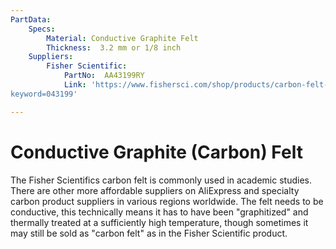 ```yaml
---
PartData:
    Specs:
        Material: Conductive Graphite Felt
        Thickness:  3.2 mm or 1/8 inch
    Suppliers:
        Fisher Scientific:
            PartNo:  AA43199RY 
            Link: 'https://www.fishersci.com/shop/products/carbon-felt-3-18mm-0-125in-thick-99-0-thermo-scientific/AA43199RY#?
keyword=043199'

---
```


# Conductive Graphite (Carbon) Felt
The Fisher Scientifics carbon felt is commonly used in academic studies. There are other more affordable suppliers on AliExpress and specialty carbon product suppliers in various regions worldwide. The felt needs to be conductive, this technically means it has to have been "graphitized" and thermally treated at a sufficiently high temperature, though sometimes it may still be sold as "carbon felt" as in the Fisher Scientific product.

